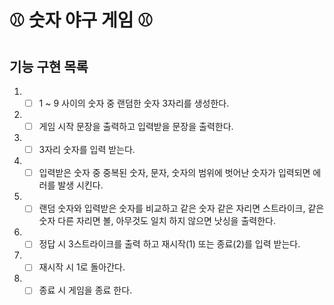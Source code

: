 # ⚾️ 숫자 야구 게임 ⚾️

## 기능 구현 목록

1. - [ ] 1 ~ 9 사이의 숫자 중 랜덤한 숫자 3자리를 생성한다.
2. - [ ] 게임 시작 문장을 출력하고 입력받을 문장을 출력한다.
3. - [ ] 3자리 숫자를 입력 받는다.
4. - [ ] 입력받은 숫자 중 중복된 숫자, 문자, 숫자의 범위에 벗어난 숫자가 입력되면 에러를 발생 시킨다.
5. - [ ] 랜덤 숫자와 입력받은 숫자를 비교하고 같은 숫자 같은 자리면 스트라이크, 같은 숫자 다른 자리면 볼, 아무것도 일치 하지 않으면 낫싱을 출력한다.
6. - [ ] 정답 시 3스트라이크를 출력 하고 재시작(1) 또는 종료(2)를 입력 받는다.
7. - [ ] 재시작 시 1로 돌아간다.
8. - [ ] 종료 시 게임을 종료 한다.
